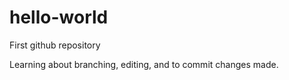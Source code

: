 # hello-world
First github repository

Learning about branching, editing, and to commit changes made. 

